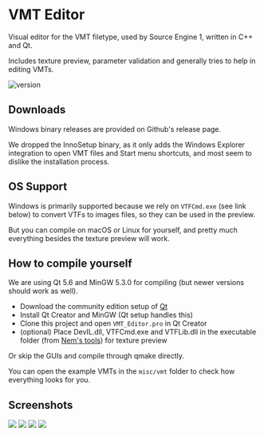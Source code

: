 # VMT Editor

Visual editor for the VMT filetype, used by Source Engine 1, written in C++ and Qt.

Includes texture preview, parameter validation and generally tries to help in editing VMTs.

![version](https://img.shields.io/badge/version-1.1.1-blue.svg)

## Downloads

Windows binary releases are provided on Github's release page.

We dropped the InnoSetup binary, as it only adds the Windows Explorer integration to open VMT files and Start menu shortcuts, and most seem to dislike the installation process.

## OS Support

Windows is primarily supported because we rely on `VTFCmd.exe` (see link below) to convert VTFs to images files, so they can be used in the preview.

But you can compile on macOS or Linux for yourself, and pretty much everything besides the texture preview will work.

## How to compile yourself

We are using Qt 5.6 and MinGW 5.3.0 for compiling (but newer versions should work as well).

- Download the community edition setup of [Qt](https://www.qt.io/)
- Install Qt Creator and MinGW (Qt setup handles this)
- Clone this project and open `VMT_Editor.pro` in Qt Creator
- (optional) Place DevIL.dll, VTFCmd.exe and VTFLib.dll in the executable folder (from [Nem's tools](http://nemesis.thewavelength.net/index.php?c=177)) for texture preview

Or skip the GUIs and compile through qmake directly.

You can open the example VMTs in the `misc/vmt` folder to check how everything looks for you.

## Screenshots

![](https://github.com/Gira-X/VMT-Editor/raw/master/screenshots/1.png)
![](https://github.com/Gira-X/VMT-Editor/raw/master/screenshots/2.png)
![](https://github.com/Gira-X/VMT-Editor/raw/master/screenshots/3.png)
![](https://github.com/Gira-X/VMT-Editor/raw/master/screenshots/4.png)
